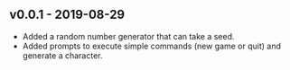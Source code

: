 ## v0.0.1 - 2019-08-29

- Added a random number generator that can take a seed.
- Added prompts to execute simple commands (new game or quit) and generate a character.